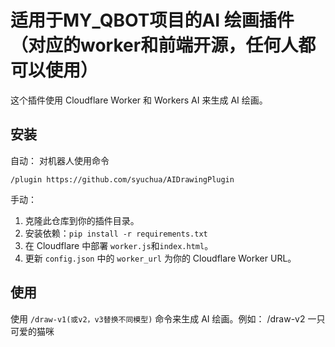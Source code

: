 # 适用于MY_QBOT项目的AI 绘画插件（对应的worker和前端开源，任何人都可以使用）

这个插件使用 Cloudflare Worker 和 Workers AI 来生成 AI 绘画。

## 安装

自动：
  对机器人使用命令
  ```
  /plugin https://github.com/syuchua/AIDrawingPlugin
  ```

手动：
  1. 克隆此仓库到你的插件目录。
  2. 安装依赖：`pip install -r requirements.txt`
3. 在 Cloudflare 中部署 `worker.js`和`index.html`。
4. 更新 `config.json` 中的 `worker_url` 为你的 Cloudflare Worker URL。

## 使用

使用 `/draw-v1(或v2，v3替换不同模型)` 命令来生成 AI 绘画。例如：
/draw-v2 一只可爱的猫咪
